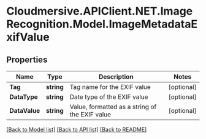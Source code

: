 # Cloudmersive.APIClient.NET.ImageRecognition.Model.ImageMetadataExifValue
## Properties

Name | Type | Description | Notes
------------ | ------------- | ------------- | -------------
**Tag** | **string** | Tag name for the EXIF value | [optional] 
**DataType** | **string** | Date type of the EXIF value | [optional] 
**DataValue** | **string** | Value, formatted as a string of the EXIF value | [optional] 

[[Back to Model list]](../README.md#documentation-for-models) [[Back to API list]](../README.md#documentation-for-api-endpoints) [[Back to README]](../README.md)

